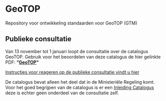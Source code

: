 # GeoTOP
Repository voor ontwikkeling standaarden voor GeoTOP (GTM)

## Publieke consultatie
Van 13 november tot 1 januari loopt de consultatie over de catalogus GeoTOP. Gebruik voor het beoordelen van deze catalogus de hier gelinkte PDF:
**“[GeoTOP][1]"** 

[Instructies voor reageren op de publieke consultatie vindt u hier][2]

De catalogus bevat alleen het deel dat in de Ministeriële Regeling komt. Voor het goed begrijpen van de catalogus is er een [Inleiding Catalogus][3] deze is echter geen onderdeel van de consultatie zelf. 

[1]: https://github.com/BROprogramma/GTM/raw/master/20181113_catalogus_GeoTOP.pdf
[2]: https://github.com/BROprogramma/GTM/blob/master/consultatie-instructie.md
[3]: https://github.com/BROprogramma/GTM/raw/master/Inleiding%20catalogi%20modellen.pdf

